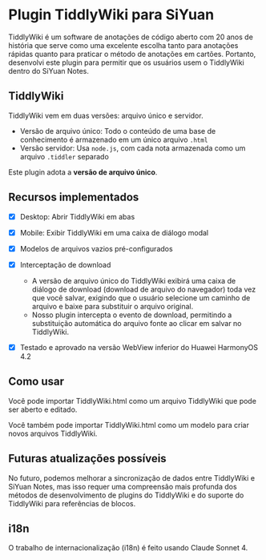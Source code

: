 # Plugin TiddlyWiki para SiYuan

TiddlyWiki é um software de anotações de código aberto com 20 anos de história que serve como uma excelente escolha tanto para anotações rápidas quanto para praticar o método de anotações em cartões. Portanto, desenvolvi este plugin para permitir que os usuários usem o TiddlyWiki dentro do SiYuan Notes.

## TiddlyWiki

TiddlyWiki vem em duas versões: arquivo único e servidor.

* Versão de arquivo único: Todo o conteúdo de uma base de conhecimento é armazenado em um único arquivo `.html`
* Versão servidor: Usa `node.js`, com cada nota armazenada como um arquivo `.tiddler` separado

Este plugin adota a **versão de arquivo único**.

## Recursos implementados

* [X] Desktop: Abrir TiddlyWiki em abas
* [X] Mobile: Exibir TiddlyWiki em uma caixa de diálogo modal
* [X] Modelos de arquivos vazios pré-configurados
* [X] Interceptação de download

  * A versão de arquivo único do TiddlyWiki exibirá uma caixa de diálogo de download (download de arquivo do navegador) toda vez que você salvar, exigindo que o usuário selecione um caminho de arquivo e baixe para substituir o arquivo original.
  * Nosso plugin intercepta o evento de download, permitindo a substituição automática do arquivo fonte ao clicar em salvar no TiddlyWiki.
* [X] Testado e aprovado na versão WebView inferior do Huawei HarmonyOS 4.2

## Como usar

Você pode importar TiddlyWiki.html como um arquivo TiddlyWiki que pode ser aberto e editado.

Você também pode importar TiddlyWiki.html como um modelo para criar novos arquivos TiddlyWiki.

## Futuras atualizações possíveis

No futuro, podemos melhorar a sincronização de dados entre TiddlyWiki e SiYuan Notes, mas isso requer uma compreensão mais profunda dos métodos de desenvolvimento de plugins do TiddlyWiki e do suporte do TiddlyWiki para referências de blocos.

## i18n

O trabalho de internacionalização (i18n) é feito usando Claude Sonnet 4.
